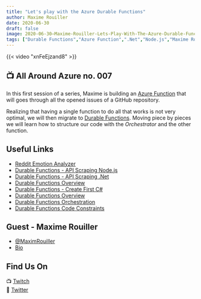 ```yaml
---
title: "Let's play with the Azure Durable Functions"
author: Maxime Rouiller
date: 2020-06-30
draft: false
image: 2020-06-30–Maxime-Rouiller-Lets-Play-With-The-Azure-Durable-Functions.jpg
tags: ["Durable Functions","Azure Function",".Net","Node.js","Maxime Rouiller","Frank Boucher"]
---
```


{{< video "xnFeEjzand8" >}}

## 📺 All Around Azure no. 007

In this first session of a series, Maxime is building an [Azure Function](https://azure.microsoft.com/en-ca/services/functions/?WT.mc_id=allaroundazure-blog-marouill) that will goes through all the opened issues of a GitHub repository. 

Realizing that having a single function to do all that works is not very optimal, we will then migrate to [Durable Functions](https://docs.microsoft.com/azure/azure-functions/durable/durable-functions-types-features-overview?WT.mc_id=allaroundazure-blog-marouill). Moving piece by pieces we will learn how to structure our code with the *Orchestrator* and the other function.

## Useful Links

- [Reddit Emotion Analyzer](https://github.com/MaximRouiller/RedditEmotionAnalyzer/)
- [Durable Functions - API Scraping Node.js](https://github.com/Azure-Samples/durablefunctions-apiscraping-nodejs/)
- [Durable Functions - API Scraping .Net](https://github.com/Azure-Samples/durablefunctions-apiscraping-dotnet/)
- [Durable Functions Overview](https://docs.microsoft.com/azure/azure-functions/durable/durable-functions-overview?tabs=csharp&WT.mc_id=allaroundazure-blog-marouill)
- [Durable Functions - Create First C#](https://docs.microsoft.com/azure/azure-functions/durable/durable-functions-create-first-csharp?pivots=code-editor-vscode&WT.mc_id=allaroundazure-blog-marouill)
- [Durable Functions Overview](https://docs.microsoft.com/azure/azure-functions/durable/durable-functions-types-features-overview?WT.mc_id=allaroundazure-blog-marouill)
- [Durable Functions Orchestration](https://docs.microsoft.com/azure/azure-functions/durable/durable-functions-orchestrations?WT.mc_id=allaroundazure-blog-marouill)
- [Durable Functions Code Constraints](https://docs.microsoft.com/azure/azure-functions/durable/durable-functions-code-constraints?WT.mc_id=allaroundazure-blog-marouill)


## Guest - Maxime Rouiller

- [@MaximRouiller](https://twitter.com/maximrouiller)
- [Bio](https://developer.microsoft.com/en-us/advocates/maxime-rouiller)


## Find Us On

📺 [Twitch](https://www.twitch.tv/microsoftdeveloper)  
🔗 [Twitter](https://twitter.com/fboucheros)